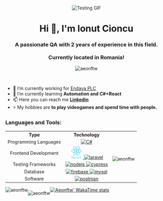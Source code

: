 <p align="center">
  <img src="testing.gif" alt="Testing GIF">
</p>
<h1>
<h1 align="center">Hi 👋, I'm Ionut Cioncu</h1>
<h3 align="center">A passionate QA  with 2 years of experience in this field. <br/><br/> Currently located in Romania!</h3>
<p align="center"> <img src="https://komarev.com/ghpvc/?username=aeonftw&label=Profile%20views&color=0e75b6&style=flat" alt="aeonftw" /> </p>
<br />

- 🔭 I’m currently working for [Endava PLC](https://www.endava.com/)
- 🌱 I’m currently learning **Automation and C#+React**
- 📫 Here you can reach me **[Linkedin](https://www.linkedin.com/in/cioncu/)**
- ⚡ My hobbies are **to play videogames and spend time with people.**

<h3 align="left">Languages and Tools:</h3>

<table>
    <tr>
        <td style="text-align: center;"><b>Type</b></td>
        <td style="text-align: center;"><b>Technology</b></td>
        <td rowspan="8" style="height: 100%; border:none">
          <p><img align="left" src="https://github-readme-stats.vercel.app/api/top-langs?username=aeonftw&show_icons=true&locale=en&layout=compact" alt="aeonftw" /></p>
        </td>
    </tr>
    <tr>
        <td style="text-align: center;">Programming Languages</td>
        <td style="text-align: center;">
            <a href="https://dotnet.microsoft.com/en-us/languages/csharp" target="_blank" rel="noreferrer"> <img src="https://upload.wikimedia.org/wikipedia/commons/thumb/b/bd/Logo_C_sharp.svg/256px-Logo_C_sharp.svg.png?20221121173824" alt="C#" width="40" height="40" /> </a>    
        </td>
    </tr>
    <tr>
        <td style="text-align: center;">Frontend Development</td>
        <td style="text-align: center;"><a href="https://reactjs.org/" target="_blank" rel="noreferrer"> <img src="https://raw.githubusercontent.com/devicons/devicon/master/icons/react/react-original-wordmark.svg" alt="react" width="40" height="40" /> </a> <a href="https://laravel.com/" target="_blank" rel="noreferrer"> <img src="https://cdn.worldvectorlogo.com/logos/laravel-2.svg" alt="laravel" width="40" height="40"/> </a> 
    </tr>
    <tr>
        <td style="text-align: center;">Testing Frameworks</td>
        <td style="text-align: center;"><a href="https://www.selenium.dev/" target="_blank" rel="noreferrer"> <img src="https://www.svgrepo.com/show/354321/selenium.svg" alt="nodejs" width="40" height="40" /> </a> <a href="https://expressjs.com" target="_blank" rel="noreferrer"> <img src="https://asset.brandfetch.io/idIq_kF0rb/idv3zwmSiY.jpeg" alt="cypress" width="40" height="40" /> </a></td>
    </tr>
    <tr>
        <td style="text-align: center;">Database</td>
        <td style="text-align: center;"><a href="https://www.postgresql.org/" target="_blank" rel="noreferrer"> <img src="https://upload.wikimedia.org/wikipedia/commons/thumb/2/29/Postgresql_elephant.svg/800px-Postgresql_elephant.svg.png" alt="firebase" width="40" height="40" /> </a>      <a href="https://azure.microsoft.com/en-us/products/cosmos-db" target="_blank" rel="noreferrer"> <img src="https://logowik.com/content/uploads/images/azure-cosmos-db7049.jpg" alt="mysql" width="40" height="40" /> </a></td>
    </tr>
    <tr>
        <td style="text-align: center;">Software</td>
        <td style="text-align: center;"><a href="https://postman.com" target="_blank" rel="noreferrer"> <img src="https://www.vectorlogo.zone/logos/getpostman/getpostman-icon.svg" alt="postman" width="40" height="40"/> 
    </tr>
</table>

<p><img align="left" src="https://github-readme-stats.vercel.app/api?username=aeonftw&show_icons=true&locale=en" alt="aeonftw" /></p>
<p><img align="left" style="margin-top: 10px" src="https://github-readme-streak-stats.herokuapp.com/?user=aeonftw&" alt="aeonftw" /></p>

[![Aeonftw' WakaTime stats](https://github-readme-stats.vercel.app/api/wakatime?username=aeonftw)](https://github.com/aeonftw)
